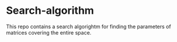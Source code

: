 # Search-algorithm

This repo contains a search algorightm for finding the parameters of matrices covering the entire space.
